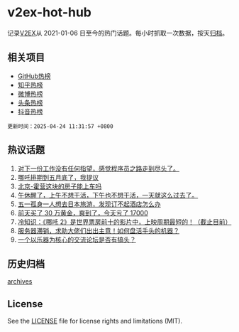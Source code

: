 # v2ex-hot-hub

 记录[V2EX](https://www.v2ex.com/)从 2021-01-06 日至今的热门话题。每小时抓取一次数据，按天[归档](archives)。
 
 ## 相关项目

- [GitHub热榜](https://github.com/snaildev/github-hot-hub)
- [知乎热榜](https://github.com/snaildev/zhihu-hot-hub)
- [微博热榜](https://github.com/snaildev/weibo-hot-hub)
- [头条热榜](https://github.com/snaildev/toutiao-hot-hub)
- [抖音热榜](https://github.com/snaildev/douyin-hot-hub)


 `更新时间：2025-04-24 11:31:57 +0800`

## 热议话题

1. [对下一份工作没有任何指望，感觉程序员之路走到尽头了。](https://www.v2ex.com/t/1127690)
1. [哪吒排期到五月底了，我提议](https://www.v2ex.com/t/1127549)
1. [北京-霍营这块的房子能上车吗](https://www.v2ex.com/t/1127542)
1. [午休醒了，上午不想干活，下午也不想干活，一天就这么过去了。](https://www.v2ex.com/t/1127502)
1. [五一孤身一人想去日本旅游，发现订不起酒店怎么办](https://www.v2ex.com/t/1127541)
1. [前天买了 30 万黄金，爽到了，今天亏了 17000](https://www.v2ex.com/t/1127580)
1. [冷知识：《哪吒 2》是世界票房前十的影片中，上映周期最短的！（截止目前）](https://www.v2ex.com/t/1127689)
1. [服务器滞销，求助大佬们出出主意！如何盘活手头的机器？](https://www.v2ex.com/t/1127551)
1. [一个以乐器为核心的交流论坛是否有搞头？](https://www.v2ex.com/t/1127650)

## 历史归档

[archives](archives)

## License

See the [LICENSE](LICENSE) file for license rights and limitations (MIT).
